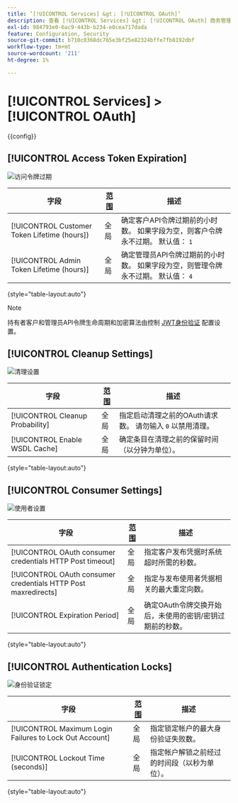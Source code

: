 ```yaml
---
title: ’[!UICONTROL Services] &gt； [!UICONTROL OAuth]’
description: 查看 [!UICONTROL Services] &gt； [!UICONTROL OAuth] 商务管理员页面。
exl-id: 984793e0-6ac9-443b-b234-e0cea717dada
feature: Configuration, Security
source-git-commit: b710c0368dc765e3bf25e82324bffe7fb8192dbf
workflow-type: tm+mt
source-wordcount: '211'
ht-degree: 1%

---
```


# [!UICONTROL Services] > [!UICONTROL OAuth]

{{config}}

## [!UICONTROL Access Token Expiration]

![访问令牌过期](./assets/oauth-token-expire.png)<!-- zoom -->

| 字段 | [范围](../../getting-started/websites-stores-views.md#scope-settings) | 描述 |
|--- |--- |--- |
| [!UICONTROL Customer Token Lifetime (hours]) | 全局 | 确定客户API令牌过期前的小时数。 如果字段为空，则客户令牌永不过期。 默认值： `1` |
| [!UICONTROL Admin Token Lifetime (hours)] | 全局 | 确定管理员API令牌过期前的小时数。 如果字段为空，则管理令牌永不过期。 默认值： `4` |

{style="table-layout:auto"}

>[!NOTE]
>
>持有者客户和管理员API令牌生命周期和加密算法由控制 [JWT身份验证](magento-web-api.md#jwt-authentication) 配置设置。

## [!UICONTROL Cleanup Settings]

![清理设置](./assets/oauth-cleanup.png)<!-- zoom -->

| 字段 | [范围](../../getting-started/websites-stores-views.md#scope-settings) | 描述 |
|--- |--- |--- |
| [!UICONTROL Cleanup Probability] | 全局 | 指定启动清理之前的OAuth请求数。 请勿输入 `0` 以禁用清理。 |
| [!UICONTROL Enable WSDL Cache] | 全局 | 确定条目在清理之前的保留时间（以分钟为单位）。 |

{style="table-layout:auto"}

## [!UICONTROL Consumer Settings]

![使用者设置](./assets/oauth-consumer-settings.png)<!-- zoom -->

| 字段 | [范围](../../getting-started/websites-stores-views.md#scope-settings) | 描述 |
|--- |--- |--- |
| [!UICONTROL OAuth consumer credentials HTTP Post timeout] | 全局 | 指定客户发布凭据时系统超时所需的秒数。 |
| [!UICONTROL OAuth consumer credentials HTTP Post maxredirects] | 全局 | 指定与发布使用者凭据相关的最大重定向数。 |
| [!UICONTROL Expiration Period] | 全局 | 确定OAuth令牌交换开始后，未使用的密钥/密钥过期前的秒数。 |

{style="table-layout:auto"}

## [!UICONTROL Authentication Locks]

![身份验证锁定](./assets/oauth-locks.png)<!-- zoom -->

| 字段 | [范围](../../getting-started/websites-stores-views.md#scope-settings) | 描述 |
|--- |--- |--- |
| [!UICONTROL Maximum Login Failures to Lock Out Account] | 全局 | 指定锁定帐户的最大身份验证失败数。 |
| [!UICONTROL Lockout Time (seconds)] | 全局 | 指定帐户解锁之前经过的时间段（以秒为单位）。 |

{style="table-layout:auto"}
